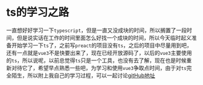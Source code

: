 # ts的学习之路

一直想好好学习一下`typescript`，但是一直又没成块的时间，所以搁置了一段时间，但是说实话在工作的时间里面怎么好找一个成块的时间，所以今天临时起义准备开始学习一下`ts`了，之前写`preact`的项目没有`ts`，之后的项目中尽量用到吧，还有一点就是`vue3`不是快要出来了，现在已经开放源码了，以后的`vue3`主要使用的`ts`，所以说呢，以前总觉得`ts`只是一个工具，也没有去了解，现在也是时候重新对待它了，希望早点熟悉一些吧，为学习和使用`vue3`争取点时间，由于对`ts`完全陌生，所以附上我自己的学习过程，可以一起讨论[gitHub地址]()